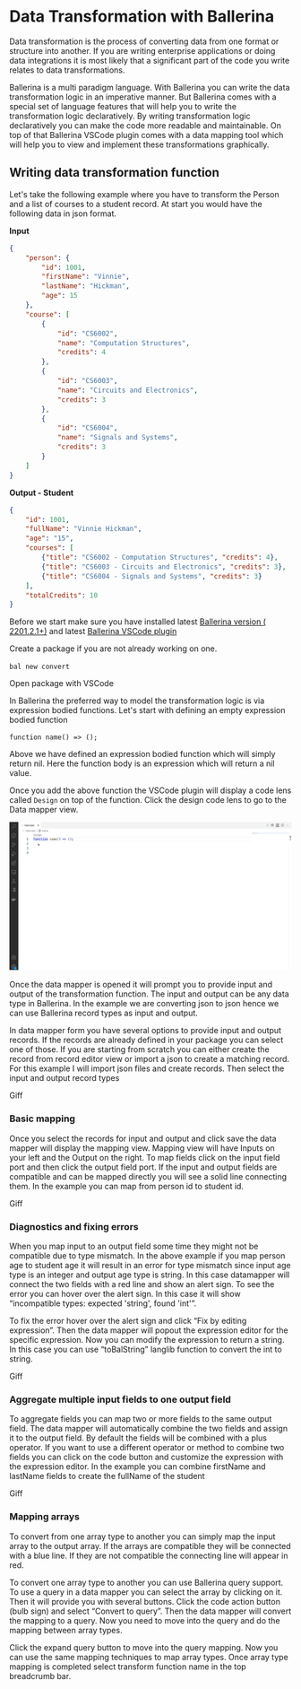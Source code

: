 # Data Transformation with Ballerina

Data transformation is the process of converting data from one format or structure into another. If you are writing enterprise applications or doing data integrations it is most likely that a significant part of the code you write relates to data transformations. 

Ballerina is a multi paradigm language. With Ballerina you can write the data transformation logic in an imperative manner. But Ballerina comes with a special set of language features that will help you to write the transformation logic declaratively. By writing transformation logic declaratively you can make the code more readable and maintainable. On top of that Ballerina VSCode plugin comes with a data mapping tool which will help you to view and implement these transformations graphically.

## Writing data transformation function

Let's take the following example where you have to transform the Person and a list of courses to a student record. At start you would have the following data in json format.

**Input**
```json
{
    "person": {
        "id": 1001,
        "firstName": "Vinnie",
        "lastName": "Hickman",
        "age": 15
    },
    "course": [
        {
            "id": "CS6002",
            "name": "Computation Structures",
            "credits": 4
        },
        {
            "id": "CS6003",
            "name": "Circuits and Electronics",
            "credits": 3
        },
        {
            "id": "CS6004",
            "name": "Signals and Systems",
            "credits": 3
        }
    ]
}
```

**Output - Student**
```json
{
    "id": 1001,
    "fullName": "Vinnie Hickman",
    "age": "15",
    "courses": [
        {"title": "CS6002 - Computation Structures", "credits": 4},
        {"title": "CS6003 - Circuits and Electronics", "credits": 3},
        {"title": "CS6004 - Signals and Systems", "credits": 3}
    ],
    "totalCredits": 10
}

```

Before we start make sure you have installed latest [Ballerina version ( 2201.2.1+)](https://ballerina.io/downloads/) and latest [Ballerina VSCode plugin](https://marketplace.visualstudio.com/items?itemName=wso2.ballerina)

Create a package if you are not already working on one.

`bal new convert`

Open package with VSCode

In Ballerina the preferred way to model the transformation logic is via expression bodied functions. Let's start with defining an empty expression bodied function

```ballerina
function name() => ();
```

Above we have defined an expression bodied function which will simply return nil. Here the function body is an expression which will return a nil value.

Once you add the above function the VSCode plugin will display a code lens called `Design`  on top of the function. Click the design code lens to go to the Data mapper view.

![Open Data Mapper](images/goto-design-view.gif "Open Data Mapper via code lens")

Once the data mapper is opened it will prompt you to provide input and output of the transformation function. The input and output can be any data type in Ballerina. In the example we are converting json to json hence we can use Ballerina record types as input and output. 

In data mapper form you have several options to provide input and output records. If the records are already defined in your package you can select one of those. If you are starting from scratch you can either create the record from record editor view or import a json to create a matching record. For this example I will import json files and create records. Then select the input and output record types

Giff

### Basic mapping

Once you select the records for input and output and click save the  data mapper will display the mapping view. Mapping view will have Inputs on your left and the Output on the right. To map fields click on the input field port and then click the output field port. If the input and output fields are compatible and can be mapped directly you will see a solid line connecting them. In the example you can map from person id to student id. 

Giff

### Diagnostics and fixing errors

When you map input to an output field some time they might not be compatible due to type mismatch. In the above example if you map person age to student age it will result in an error for type mismatch since input age type is an integer and output age type is string. In this case datamapper will connect the two fields with a red line and show an alert sign. To see the error you can hover over the alert sign. In this case it will show “incompatible types: expected 'string', found 'int'”. 

To fix the error hover over the alert sign and click “Fix by editing expression”. Then the data mapper will popout the expression editor for the specific expression. Now you can modify the expression to return a string. In this case you can use “toBalString” langlib function to convert the int to string.

Giff

### Aggregate multiple input fields to one output field

To aggregate fields you can map two or more fields to the same output field. The data mapper will automatically combine the two fields and assign it to the output field. By default the fields will be combined with a plus operator. If you want to use a different operator or method to combine two fields you can click on the code button and customize the expression with the expression editor. In the example you can combine firstName and lastName fields to create the fullName of the student

Giff

### Mapping arrays

To convert from one array type to another you can simply map the input array to the output array. If the arrays are compatible they will be connected with a blue line. If they are not compatible the connecting line will appear in red. 

To convert one array type to another you can use Ballerina query support. To use a query in a data mapper you can select the array by clicking on it. Then it will provide you with several buttons. Click the code action button (bulb sign) and select “Convert to query”. Then the data mapper will convert the mapping to a query. Now you need to move into the query and do the mapping between array types. 

Click the expand query button to move into the query mapping. Now you can use the same mapping techniques to map array types. Once array type mapping is completed select transform function name in the top breadcrumb bar.

 









